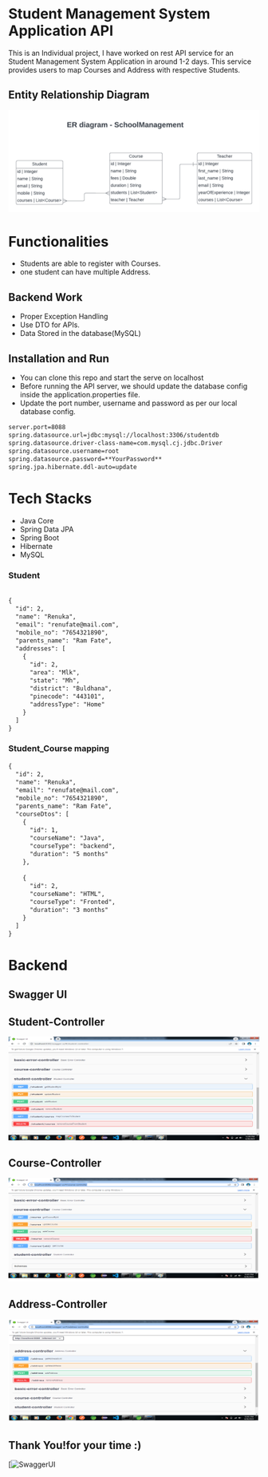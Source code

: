 # Student Management System Application API
This is an Individual project, I have worked on rest API service for an Student Management System Application in around 1-2 days. This service provides users to map Courses and Address with respective Students.

## Entity Relationship Diagram

[![ER Diagram](https://github.com/faterenuka/SchoolManagement/blob/main/ControllerImages/ER%20diagram%20(2).png?raw=true)](https://github.com/faterenuka/SchoolManagement/blob/main/ControllerImages/ER%20diagram%20(2).png?raw=true)


# Functionalities
-  Students are able to register with Courses.
-  one student can have multiple Address.

## Backend Work
-  Proper Exception Handling
-  Use DTO for APIs.
-  Data Stored in the database(MySQL)

## Installation and Run
-  You can clone this repo and start the serve on localhost
-   Before running the API server, we should update the database config inside the application.properties file.
-   Update the port number, username and password as per our local database config.
```
server.port=8088
spring.datasource.url=jdbc:mysql://localhost:3306/studentdb
spring.datasource.driver-class-name=com.mysql.cj.jdbc.Driver
spring.datasource.username=root
spring.datasource.password=**YourPassword**
spring.jpa.hibernate.ddl-auto=update
```
# Tech Stacks

-   Java Core
-   Spring Data JPA
-   Spring Boot
-   Hibernate
-   MySQL

### Student
```

{
  "id": 2,
  "name": "Renuka",
  "email": "renufate@mail.com",
  "mobile_no": "7654321890",
  "parents_name": "Ram Fate",
  "addresses": [
    {
      "id": 2,
      "area": "Mlk",
      "state": "Mh",
      "district": "Buldhana",
      "pinecode": "443101",
      "addressType": "Home"
    }
  ]
}
```
### Student_Course mapping
```
{
  "id": 2,
  "name": "Renuka",
  "email": "renufate@mail.com",
  "mobile_no": "7654321890",
  "parents_name": "Ram Fate",
  "courseDtos": [
    {
      "id": 1,
      "courseName": "Java",
      "courseType": "backend",
      "duration": "5 months"
    },
    
    {
      "id": 2,
      "courseName": "HTML",
      "courseType": "Fronted",
      "duration": "3 months"
    }
  ]
}
```
# Backend

## Swagger UI

## Student-Controller
[![SwaggerUI](https://github.com/faterenuka/StudentManagementSystem/blob/main/swaggerImages/Student.png?raw=true)](https://github.com/faterenuka/StudentManagementSystem/blob/main/swaggerImages/Student.png?raw=true)

## Course-Controller
[![SwaggerUI](https://github.com/faterenuka/StudentManagementSystem/blob/main/swaggerImages/Course.png?raw=true)](https://github.com/faterenuka/StudentManagementSystem/blob/main/swaggerImages/Course.png?raw=true)

## Address-Controller
[![SwaggerUI](https://github.com/faterenuka/StudentManagementSystem/blob/main/swaggerImages/Address.png?raw=true)](https://github.com/faterenuka/StudentManagementSystem/blob/main/swaggerImages/Address.png?raw=true)

## Thank You!for your time :)
[![SwaggerUI](https://allfreethankyounotes.com/wp-content/uploads/2021/08/all-free-thank-you-gif-6.gif)
